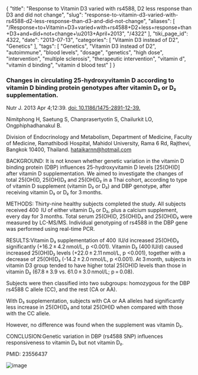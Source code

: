 {
    "title": "Response to Vitamin D3 varied with rs4588, D2 less response than D3 and did not change",
    "slug": "response-to-vitamin-d3-varied-with-rs4588-d2-less-response-than-d3-and-did-not-change",
    "aliases": [
        "/Response+to+Vitamin+D3+varied+with+rs4588+D2+less+response+than+D3+and+did+not+change+\u2013+April+2013",
        "/4322"
    ],
    "tiki_page_id": 4322,
    "date": "2013-07-13",
    "categories": [
        "Vitamin D3 instead of D2",
        "Genetics"
    ],
    "tags": [
        "Genetics",
        "Vitamin D3 instead of D2",
        "autoimmune",
        "blood levels",
        "dosage",
        "genetics",
        "high dose",
        "intervention",
        "multiple sclerosis",
        "therapeutic intervention",
        "vitamin d",
        "vitamin d binding",
        "vitamin d blood test"
    ]
}


### Changes in circulating 25-hydroxyvitamin D according to vitamin D binding protein genotypes after vitamin D₃ or D₂ supplementation.

Nutr J. 2013 Apr 4;12:39. [doi: 10.1186/1475-2891-12-39.](https://doi.org/10.1186/1475-2891-12-39.)

Nimitphong H, Saetung S, Chanprasertyotin S, Chailurkit LO, Ongphiphadhanakul B.

Division of Endocrinology and Metabolism, Department of Medicine, Faculty of Medicine, Ramathibodi Hospital, Mahidol University, Rama 6 Rd, Rajthevi, Bangkok 10400, Thailand. hataikarnn@hotmail.com

BACKGROUND: It is not known whether genetic variation in the vitamin D binding protein (DBP) influences 25-hydroxyvitamin D levels <span>[25(OH)D]</span> after vitamin D supplementation. We aimed to investigate the changes of total 25(OH)D, 25(OH)D₃ and 25(OH)D₂ in a Thai cohort, according to type of vitamin D supplement (vitamin D₃ or D₂) and DBP genotype, after receiving vitamin D₃ or D₂ for 3 months.

METHODS: Thirty-nine healthy subjects completed the study. All subjects received 400  IU of either vitamin D₃ or D₂, plus a calcium supplement, every day for 3 months. Total serum 25(OH)D, 25(OH)D₃ and 25(OH)D₂ were measured by LC-MS/MS. Individual genotyping of rs4588 in the DBP gene was performed using real-time PCR.

RESULTS:Vitamin D₃ supplementation of 400  IU/d increased 25(OH)D₃ significantly (+16.2 ± 4.2 nmol/L, p <0.001). Vitamin D₂ (400 IU/d) caused increased 25(OH)D₂ levels (+22.0 ± 2.11 nmol/L, p <0.001), together with a decrease of 25(OH)D₃ (-14.2 ± 2.0 nmol/L, p <0.001). At 3 month, subjects in vitamin D3 group tended to have higher total 25(OH)D levels than those in vitamin D₂ (67.8 ± 3.9 vs. 61.0 ± 3.0 nmol/L; p = 0.08). 

Subjects were then classified into two subgroups: homozygous for the DBP rs4588 C allele (CC), and the rest (CA or AA). 

With D₃ supplementation, subjects with CA or AA alleles had significantly less increase in 25(OH)D₃ and total 25(OH)D when compared with those with the CC allele. 

However, no difference was found when the supplement was vitamin D₂.

CONCLUSION:Genetic variation in DBP (rs4588 SNP) influences responsiveness to vitamin D₃ but not vitamin D₂.

PMID:     23556437

<img src="https://d1bk1kqxc0sym.cloudfront.net/attachments/jpeg/rs4588.jpg" alt="image">